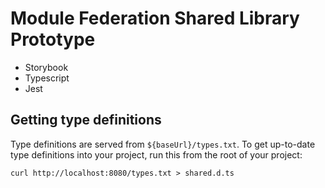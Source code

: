 # Module Federation Shared Library Prototype

- Storybook
- Typescript
- Jest

## Getting type definitions

Type definitions are served from `${baseUrl}/types.txt`. To get up-to-date type definitions into your project, run this from the root of your project:

```
curl http://localhost:8080/types.txt > shared.d.ts
```
